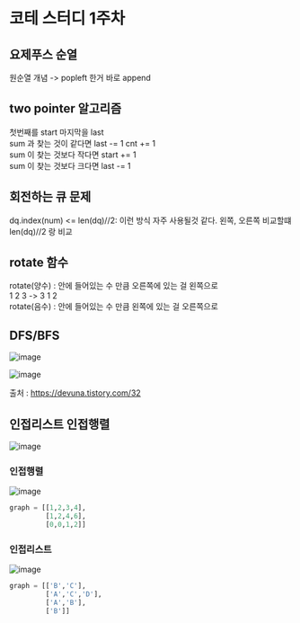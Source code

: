 # 코테 스터디 1주차

## 요제푸스 순열 
원순열 개념 -> popleft 한거 바로 append

## two pointer 알고리즘 
첫번째를 start 마지막을 last <br/>
sum 과 찾는 것이 같다면 last -= 1 cnt += 1 <br/>
sum 이 찾는 것보다 작다면 start += 1 <br/>
sum 이 찾는 것보다 크다면 last -= 1

## 회전하는 큐 문제 
dq.index(num) <= len(dq)//2: 이런 방식 자주 사용될것 같다. 왼쪽, 오른쪽 비교할떄 len(dq)//2 랑 비교

## rotate 함수 
rotate(양수) : 안에 들어있는 수 만큼 오른쪽에 있는 걸 왼쪽으로 <br/>
1 2 3 -> 3 1 2 <br/>
rotate(음수) : 안에 들어있는 수 만큼 왼쪽에 있는 걸 오른쪽으로 

## DFS/BFS
![image](https://github.com/mangoggul/coteStudy/assets/102888719/f2c3cc41-82f3-4f67-a92c-0dea0a3a8f51)

![image](https://github.com/mangoggul/coteStudy/assets/102888719/a50eda03-2191-437d-a100-40e1e4e17c2d)

출처 : https://devuna.tistory.com/32

## 인접리스트 인접행렬
![image](https://github.com/mangoggul/coteStudy/assets/102888719/ee9e37cd-d197-4231-a2ed-f335822a18e4)

### 인접행렬 
![image](https://github.com/mangoggul/coteStudy/assets/102888719/f33906a8-d5b8-4313-96a8-4ca1fca6490e)

```python
graph = [[1,2,3,4],
         [1,2,4,6],
         [0,0,1,2]]
```
### 인접리스트

![image](https://github.com/mangoggul/coteStudy/assets/102888719/e1a8e32c-a73a-4093-ba54-46195ed668d2)

```python
graph = [['B','C'],
         ['A','C','D'],
         ['A','B'],
         ['B']]
```

